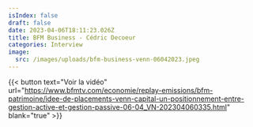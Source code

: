 ```yaml
---
isIndex: false
draft: false
date: 2023-04-06T18:11:23.026Z
title: BFM Business - Cédric Decoeur
categories: Interview
image:
  src: /images/uploads/bfm-business-venn-06042023.jpeg
---
```

{{< button text="Voir la vidéo" url="https://www.bfmtv.com/economie/replay-emissions/bfm-patrimoine/idee-de-placements-venn-capital-un-positionnement-entre-gestion-active-et-gestion-passive-06-04_VN-202304060335.html" blank="true" >}}